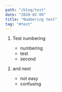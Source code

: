 ```yaml
---
path: "/blog/test"
date: "2020-02-09"
title: "Numbering test"
tag: "#test"
---
```


1. Test numbering

    * numbering
    * test
    * second 

2. and next
    * not easy
    * confusing
